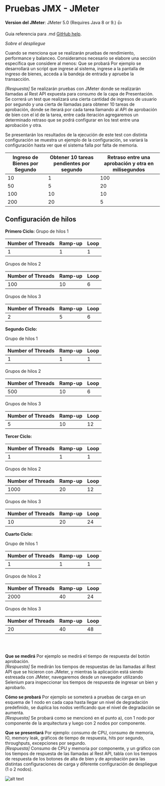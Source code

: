 # Pruebas JMX - JMeter

**Version del JMeter**:  JMeter 5.0 (Requires Java 8 or 9.) :+1:


Guia referencia para .md [GitHub help](https://help.github.com/articles/basic-writing-and-formatting-syntax/).

*Sobre el despliegue*

Cuando se menciona que se realizarán pruebas de rendimiento, performance y balanceo. Consideramos necesario se elabore una sección específica que considere al menos:
Que se probará
Por ejemplo se desarrollará un script que ingrese al sistema, ingrese a la pantalla de ingreso de bienes, acceda a la bandeja de entrada y apruebe la transacción.

*[Respuesta]* Se realizarán pruebas con JMeter donde se realizarán llamadas al Rest API expuesta para consumo de la capa de Presentación. Se correrá un  test que realizará una cierta cantidad de ingresos de usuario por segundo y una cierta  de llamadas para obtener 10 tareas de aprobación, donde se iterará por cada tarea llamando al API de aprobación de bien con el id de la tarea, entre cada iteración agregaremos un determinado retraso que se podrá configurar en los test entre una aprobación y otra.

Se presentarán los resultados de la ejecución de este test con distinta configuración se muestra un ejemplo de la configuración, se variará la configuración hasta ver que el sistema falla por falta de memoria.


| Ingreso de Bienes por Segundo | Obtener 10 tareas pendientes por segundo | Retraso entre una aprobación y otra en milisegundos  |
| ----------------------------- | ---------------------------------------- | ---------------------------------------------------- | 
| 10  | 1 | 100  |
| 50  | 5  | 20  |
| 100  | 10  | 10  |
| 200  | 20  | 5  |

## Configuración de hilos ##


**Primero Ciclo:**
 Grupo de hilos 1 
 
| Number of Threads | Ramp-up | Loop  |
| ----------------- | ------- | ----- | 
| 1  | 1 | 1  |


Grupos de hilos 2

| Number of Threads | Ramp-up | Loop  |
| ----------------- | ------- | ----- | 
| 100  | 10 | 6  |

Grupos de hilos 3

| Number of Threads | Ramp-up | Loop  |
| ----------------- | ------- | ----- | 
| 2  | 5 | 6  |

**Segundo Ciclo:**

Grupo de hilos 1

| Number of Threads | Ramp-up | Loop  |
| ----------------- | ------- | ----- | 
| 1  | 1 | 1  |

Grupos de hilos 2

| Number of Threads | Ramp-up | Loop  |
| ----------------- | ------- | ----- | 
| 500  | 10 | 6  |

Grupos de hilos 3

| Number of Threads | Ramp-up | Loop  |
| ----------------- | ------- | ----- | 
| 5  | 10 | 12  |

**Tercer Ciclo:**

| Number of Threads | Ramp-up | Loop  |
| ----------------- | ------- | ----- | 
| 1  | 1 | 1  |

Grupos de hilos 2

| Number of Threads | Ramp-up | Loop  |
| ----------------- | ------- | ----- | 
| 1000  | 20 | 12  |

Grupos de hilos 3

| Number of Threads | Ramp-up | Loop  |
| ----------------- | ------- | ----- | 
| 10  | 20 | 24  |


**Cuarto Ciclo:**

Grupo de hilos 1

| Number of Threads | Ramp-up | Loop  |
| ----------------- | ------- | ----- | 
| 1  | 1 | 1  |

Grupos de hilos 2

| Number of Threads | Ramp-up | Loop  |
| ----------------- | ------- | ----- | 
| 2000  | 40 | 24  |

Grupos de hilos 3

| Number of Threads | Ramp-up | Loop  |
| ----------------- | ------- | ----- | 
| 20  | 40 | 48 |

<br />
<br />

**Que se medirá**
Por ejemplo se medirá el tiempo de respuesta del botón aprobación.<br />
*[Respuesta]* Se medirán los tiempos de respuestas de las llamadas al Rest API que se hicieron con JMeter, y mientras la aplicación está siendo estresada con JMeter, navegaremos desde un navegador utilizando Selenium  para inspeccionar los tiempos de respuesta de ingresar un bien y aprobarlo.



**Cómo se probará**
Por ejemplo se someterá a pruebas de carga en un esquema de 1 nodo en cada capa hasta llegar un nivel de degradación predefinido, se duplica los nodos verificando que el nivel de degradación se aumenta.<br />
*[Respuesta]* Se probará como se mencionó en el punto a), con 1 nodo por componente de la arquitectura y luego con 2 nodos por componente.



**Que se presentará**
Por ejemplo: consumo de CPU, consumo de memoria, IO, memory leak, gráficos de tiempo de respuesta, hits por segundo, throughputs, excepciones por segundo.<br />
*[Respuesta]* Consumo de CPU y memoria por componente, y un gráfico con los tiempos de respuesta de las llamadas al Rest API, tabla con los tiempos de respuesta de los botones de alta de bien y de aprobación para las distintas configuraciones de carga y diferente configuración de despliegue (1 o 2 nodos).
<br />

    
![alt text](../SiifRestAPI/img/donut.png)

